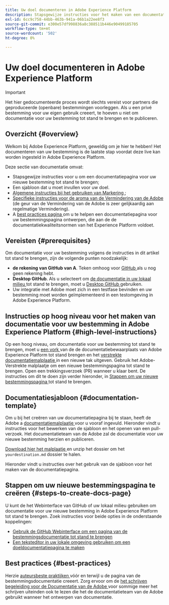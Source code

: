 ```yaml
---
title: Uw doel documenteren in Adobe Experience Platform
description: Stapsgewijze instructies voor het maken van een documentatiepagina voor uw bestemming in Adobe Experience Platform
exl-id: 6cc9c758-44bb-463b-941a-06b1a22ee8f3
source-git-commit: e300e57df998836a8c388511b446e90499185705
workflow-type: tm+mt
source-wordcount: '502'
ht-degree: 0%

---
```


# Uw doel documenteren in Adobe Experience Platform

>[!IMPORTANT]
>
>Het hier gedocumenteerde proces wordt slechts vereist voor partners die geproduceerde (openbare) bestemmingen voorleggen. Als u een privé bestemming voor uw eigen gebruik creeert, te hoeven u niet om documentatie voor uw bestemming tot stand te brengen en te publiceren.

## Overzicht {#overview}

Welkom bij Adobe Experience Platform, geweldig om je hier te hebben!
Het documenteren van uw bestemming is de laatste stap voordat deze live kan worden ingesteld in Adobe Experience Platform.

Deze sectie van documentatie omvat:

* Stapsgewijze instructies voor u om een documentatiepagina voor uw nieuwe bestemming tot stand te brengen;
* Een sjabloon dat u moet invullen voor uw doel.
* [ Algemene instructies bij het gebruiken van Markering ](https://experienceleague.adobe.com/docs/contributor/contributor-guide/writing-essentials/markdown.html?lang=nl-NL);
* [ Specifieke instructies voor de aroma van de Vermindering van de Adobe ](https://experienceleague.adobe.com/docs/contributor/contributor-guide/writing-essentials/markdown.html?lang=nl-NL#custom-markdown-extensions) (de geur van de Vermindering van de Adobe is zeer gelijkaardig aan regelmatige Vermindering).
* A [ best practices pagina ](./authoring-best-practices.md) om u te helpen een documentatiepagina voor uw bestemmingspagina ontwerpen, die aan de de documentatiekwaliteitsnormen van het Experience Platform voldoet.

## Vereisten {#prerequisites}

Om documentatie voor uw bestemming volgens de instructies in dit artikel tot stand te brengen, zijn de volgende punten noodzakelijk:

* **de rekening van GitHub van A**. Teken omhoog voor [ GitHub ](https://github.com/) als u nog geen rekening hebt.
* **Desktop GitHub**. Als u selecteert om [ de documentatie in uw lokaal milieu ](./work-in-local-environment.md) tot stand te brengen, moet u [ Desktop GitHub ](https://desktop.github.com/) gebruiken.
* Uw integratie met Adobe moet zich in een testfase bevinden en uw bestemming moet worden geïmplementeerd in een testomgeving in Adobe Experience Platform.

## Instructies op hoog niveau voor het maken van documentatie voor uw bestemming in Adobe Experience Platform {#high-level-instructions}

Op een hoog niveau, om documentatie voor uw bestemming tot stand te brengen, moet u [ een vork ](https://experienceleague.adobe.com/docs/contributor/contributor-guide/setup/local-repo.html?lang=nl-NL#fork-the-repository) van de de documentatiebewaarplaats van Adobe Experience Platform tot stand brengen en het [ verstrekte documentatiemalplaatje ](./self-service-template.md) in een nieuwe tak uitgeven. Gebruik het Adobe-Verstrekte malplaatje om een nieuwe bestemmingspagina tot stand te brengen. Open een trekkingsverzoek (PR) wanneer u klaar bent. De instructies om dit te doen zijn verder hieronder, in [ Stappen om uw nieuwe bestemmingspagina ](./documentation-instructions.md#steps-to-create-docs-page) tot stand te brengen.

<!--

* In the table of contents (TOC.md) `/help/rtcdp/TOC.md`, add a link to your new destination page. Place it within the category where your destination resides in the Adobe Experience Platform user interface (for example: mobile, social, advertising). 
* In the overview page for the respective category, add a link to your new destination page. For example, for cloud storage destinations, you would add a link to [this page](https://docs.adobe.com/content/help/nl-NL/experience-platform/rtcdp/destinations/destinations-cat/cloud-storage/cloud-storage-destinations.html). 

-->

## Documentatiesjabloon {#documentation-template}

Om u bij het creëren van uw documentatiepagina bij te staan, heeft de Adobe a [ documentatiemalplaatje ](./self-service-template.md) voor u vooraf ingevuld. Hieronder vindt u instructies voor het bewerken van de sjabloon en het openen van een pull-verzoek. Het documentatieteam van de Adobe zal de documentatie voor uw nieuwe bestemming herzien en publiceren.

[ Download hier het malplaatje ](../assets/docs-framework/yourdestination-template.zip) en unzip het dossier om het `yourdestination.md` dossier te halen.

Hieronder vindt u instructies over het gebruik van de sjabloon voor het maken van de documentatiepagina.

## Stappen om uw nieuwe bestemmingspagina te creëren {#steps-to-create-docs-page}

U kunt de het Webinterface van GitHub of uw lokaal milieu gebruiken om documentatie voor uw nieuwe bestemming in Adobe Experience Platform tot stand te brengen. Zoek instructies voor beide opties in de onderstaande koppelingen:

* [Gebruik de GitHub Webinterface om een pagina van de bestemmingsdocumentatie tot stand te brengen](./use-github-interface-to-create-documentation.md)
* [Een teksteditor in uw lokale omgeving gebruiken om een doeldocumentatiepagina te maken](./work-in-local-environment.md)

## Best practices {#best-practices}

Herzie [ auteursbeste praktijken ](/help/destinations/destination-sdk/docs-framework/authoring-best-practices.md) vóór en terwijl u de pagina van de bestemmingsdocumentatie creeert. Zorg ervoor om de [ het schrijven begeleiding voor de Documentatie van de Adobe ](https://experienceleague.adobe.com/docs/contributor/contributor-guide/writing-essentials/general-writing-guidance.html?lang=nl-NL) voor sommige meer het schrijven uiteinden ook te lezen die het de documentatieteam van de Adobe gebruikt wanneer het ontwerpen van documentatie.